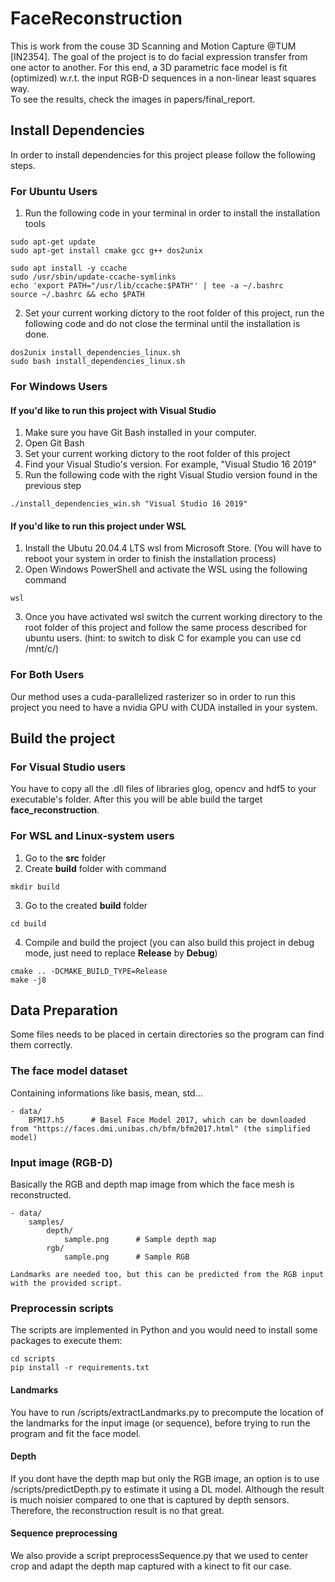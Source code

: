 # FaceReconstruction

This is work from the couse 3D Scanning and Motion Capture @TUM [IN2354]. The goal of the project is to do facial expression transfer from one actor to another. For this end, a 3D parametric face model is fit (optimized) w.r.t. the input RGB-D sequences in a non-linear least squares way.
<br/> To see the results, check the images in papers/final_report.

## Install Dependencies
In order to install dependencies for this project please follow the following steps.
### For Ubuntu Users
1. Run the following code in your terminal in order to install the installation tools
```
sudo apt-get update
sudo apt-get install cmake gcc g++ dos2unix

sudo apt install -y ccache
sudo /usr/sbin/update-ccache-symlinks
echo 'export PATH="/usr/lib/ccache:$PATH"' | tee -a ~/.bashrc
source ~/.bashrc && echo $PATH
```
2. Set your current working dictory to the root folder of this project, run the following code and do not close the terminal until the installation
is done.
```
dos2unix install_dependencies_linux.sh
sudo bash install_dependencies_linux.sh
```
### For Windows Users
#### If you'd like to run this project with Visual Studio
1. Make sure you have Git Bash installed in your computer.
2. Open Git Bash
3. Set your current working dictory to the root folder of this project
4. Find your Visual Studio's version. For example, "Visual Studio 16 2019"
5. Run the following code with the right Visual Studio version found in the previous step
```
./install_dependencies_win.sh "Visual Studio 16 2019"
```
#### If you'd like to run this project under WSL
1. Install the Ubutu 20.04.4 LTS wsl from Microsoft Store. (You will have to reboot your system in order to finish the installation process)
2. Open Windows PowerShell and activate the WSL using the following command
```
wsl
```
3. Once you have activated wsl switch the current working directory to the root folder of this project and follow the same process described 
for ubuntu users. (hint: to switch to disk C for example you can use cd /mnt/c/)

### For Both Users
Our method uses a cuda-parallelized rasterizer so in order to run this project you need to have a nvidia GPU with CUDA installed in your system.

## Build the project
### For Visual Studio users
You have to copy all the .dll files of libraries glog, opencv and hdf5 to your executable's folder. After this you will be able build the target **face_reconstruction**.
### For WSL and Linux-system users
1. Go to the **src** folder
2. Create **build** folder with command
```
mkdir build
```
3. Go to the created **build** folder
```
cd build
```
4. Compile and build the project (you can also build this project in debug mode, just need to replace **Release** by **Debug**)
```
cmake .. -DCMAKE_BUILD_TYPE=Release
make -j8
```

## Data Preparation
Some files needs to be placed in certain directories so the program can find them correctly.
###  The face model dataset
Containing informations like basis, mean, std...
```
- data/
    BFM17.h5      # Basel Face Model 2017, which can be downloaded from "https://faces.dmi.unibas.ch/bfm/bfm2017.html" (the simplified model)
```
### Input image (RGB-D)
Basically the RGB and depth map image from which the face mesh is reconstructed.
```
- data/
    samples/
        depth/
            sample.png      # Sample depth map
        rgb/
            sample.png      # Sample RGB 
            
Landmarks are needed too, but this can be predicted from the RGB input with the provided script.
```

### Preprocessin scripts
The scripts are implemented in Python and you would need to install some packages to execute them:
```
cd scripts
pip install -r requirements.txt
```
#### Landmarks
You have to run /scripts/extractLandmarks.py to precompute the location of the landmarks for the input image (or sequence), before trying to run the program and fit the face model.

#### Depth
If you dont have the depth map but only the RGB image, an option is to use /scripts/predictDepth.py to estimate it using a DL model. Although the result is much noisier compared to one that is captured by depth sensors. Therefore, the reconstruction result is no that great.

#### Sequence preprocessing
We also provide a script preprocessSequence.py that we used to center crop and adapt the depth map captured with a kinect to fit our case. 
